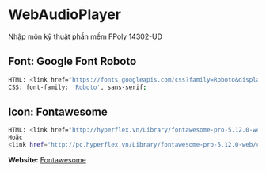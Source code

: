 # WebAudioPlayer
Nhập môn kỹ thuật phần mềm FPoly 14302-UD

## Font: Google Font Roboto
```sh
HTML: <link href="https://fonts.googleapis.com/css?family=Roboto&display=swap" rel="stylesheet">
CSS: font-family: 'Roboto', sans-serif;
```
	
## Icon: Fontawesome
```sh
HTML: <link href="http://hyperflex.vn/Library/fontawesome-pro-5.12.0-web/css/all.css" rel="stylesheet">
Hoặc
<link href="http://pc.hyperflex.vn/Library/fontawesome-pro-5.12.0-web/css/all.css" rel="stylesheet">
```

**Website:** [Fontawesome](https://fontawesome.com/)
